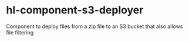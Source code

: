# hl-component-s3-deployer
Component to deploy files from a zip file to an S3 bucket that also allows file filtering 
